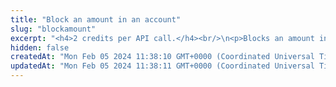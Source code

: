 ```yaml
---
title: "Block an amount in an account"
slug: "blockamount"
excerpt: "<h4>2 credits per API call.</h4><br/>\n<p>Blocks an amount in an account. Any number of distinct amounts can be blocked in one account.\nEvery new blockage has its own distinct ID, which is used as a reference. When the amount is blocked, it is debited from the available balance of the account.\nThe account balance remains the same. The account balance represents the total amount of funds in the account. The available balance represents the total amount of funds that can be used to perform transactions. When an account is frozen, the available balance is set to 0 minus all blockages for the account.</p>"
hidden: false
createdAt: "Mon Feb 05 2024 11:38:10 GMT+0000 (Coordinated Universal Time)"
updatedAt: "Mon Feb 05 2024 11:38:11 GMT+0000 (Coordinated Universal Time)"
---
```

